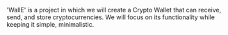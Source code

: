 'WallE' is a project in which we will create a Crypto Wallet that can receive, send, and store cryptocurrencies. We will focus on its functionality while keeping it simple, minimalistic.
